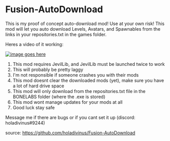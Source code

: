 # Fusion-AutoDownload

This is my proof of concept auto-download mod! Use at your own risk!
This mod will let you auto download Levels, Avatars, and Spawnables from the links in your repositories.txt in the games folder.

Heres a video of it working:



[![image goes here](http://img.youtube.com/vi/QK9vDvwSnS4/0.jpg)](http://www.youtube.com/watch?v=QK9vDvwSnS4 "Fusion Autodownload Example")

1. This mod requires JevilLib, and JevilLib must be launched twice to work
2. This will probably be pretty laggy
3. I'm not responsible if someone crashes you with their mods
4. This mod doesnt clear the downloaded mods (yet), make sure you have a lot of hard drive space
5. This mod will only download from the repositories.txt file in the BONELABS folder (where the .exe is stored)
6. This mod wont manage updates for your mods at all
7. Good luck stay safe

Message me if there are bugs or if you cant set it up (discord: holadivinus#9244)

source: https://github.com/holadivinus/Fusion-AutoDownload
